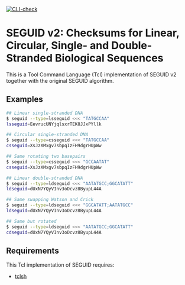 [![CLI-check](https://github.com/seguid/seguid-tcl/actions/workflows/check-cli.yml/badge.svg)](https://github.com/seguid/seguid-tcl/actions/workflows/check-cli.yml)

# SEGUID v2: Checksums for Linear, Circular, Single- and Double-Stranded Biological Sequences

This is a Tool Command Language (Tcl) implementation of SEGUID v2
together with the original SEGUID algorithm.


## Examples

```sh
## Linear single-stranded DNA
$ seguid --type=lsseguid <<< "TATGCCAA"
lsseguid=EevrucUNYjqlsxrTEK8JJxPYllk

## Circular single-stranded DNA
$ seguid --type=csseguid <<< "TATGCCAA"
csseguid=XsJzXMxgv7sbpqIzFH9dgrHUpWw

## Same rotating two basepairs
$ seguid --type=csseguid <<< "GCCAATAT"
csseguid=XsJzXMxgv7sbpqIzFH9dgrHUpWw

## Linear double-stranded DNA
$ seguid --type=ldseguid <<< "AATATGCC;GGCATATT"
ldseguid=dUxN7YQyVInv3oDcvz8ByupL44A

## Same swapping Watson and Crick 
$ seguid --type=ldseguid <<< "GGCATATT;AATATGCC"
ldseguid=dUxN7YQyVInv3oDcvz8ByupL44A

## Same but rotated
$ seguid --type=ldseguid <<< "AATATGCC;GGCATATT"
cdseguid=dUxN7YQyVInv3oDcvz8ByupL44A
```


## Requirements

This Tcl implementation of SEGUID requires:

* [tclsh]


[tclsh]: https://wiki.tcl-lang.org/page/tclsh

